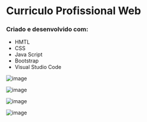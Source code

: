 <h1> Curriculo Profissional Web </h1>

### Criado e desenvolvido com: 
- HMTL
- CSS
- Java Script
- Bootstrap
- Visual Studio Code

![image](https://github.com/user-attachments/assets/e4bff123-1cfb-4e96-a016-4060c01dd358)

![image](https://github.com/user-attachments/assets/74b3ca5f-cb48-4842-ab61-8e3e14155cbc)

![image](https://github.com/user-attachments/assets/0a8ef7e3-ef68-415e-8a48-dcdc766cd31a)

![image](https://github.com/user-attachments/assets/a58fc2b4-11dc-444e-8aa6-6feeaf30ad13)

